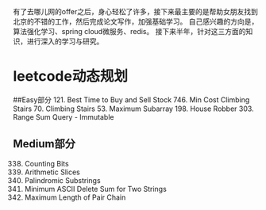 有了去哪儿网的offer之后，身心轻松了许多，接下来最主要的是帮助女朋友找到北京的不错的工作，然后完成论文写作，加强基础学习。
自己感兴趣的方向是，算法强化学习、spring cloud微服务、redis。 接下来半年，针对这三方面的知识，进行深入的学习与研究。

# leetcode动态规划 

##Easy部分
121. Best Time to Buy and Sell Stock
746. Min Cost Climbing Stairs
70.  Climbing Stairs
53.  Maximum Subarray
198. House Robber
303. Range Sum Query - Immutable

## Medium部分 
338. Counting Bits
413. Arithmetic Slices
647. Palindromic Substrings
712. Minimum ASCII Delete Sum for Two Strings
646. Maximum Length of Pair Chain